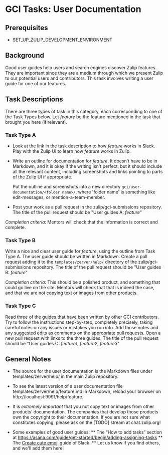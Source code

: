 # GCI Tasks: User Documentation

## Prerequisites

* SET_UP_ZULIP_DEVELOPMENT_ENVIRONMENT

## Background

Good user guides help users and search engines discover Zulip features. They
are important since they are a medium through which we present Zulip to our
potential users and contributors. This task involves writing a user
guide for one of our features.

## Task Descriptions

There are three types of task in this category, each corresponding to one of
the Task Types below. Let *feature* be the feature mentioned in the task
that brought you here (if relevant).

### Task Type A

* Look at the link in the task description to how *feature* works in
  Slack. Play with the Zulip UI to learn how *feature* works in Zulip.
* Write an outline for documentation for *feature*. It doesn't have to be
  in Markdown, and it is okay if the writing isn't perfect, but it should
  include all the relevant content, including screenshots and links pointing
  to parts of the Zulip UI if appropriate.

  Put the outline and screenshots into a new directory
  `gci/user-documentation/<folder name>/`, where 'folder name' is something
  like edit-messages, or mention-a-team-member.
* Post your work as a pull request in the zulip/gci-submissions
  repository. The title of the pull request should be "User guides A: *feature*"

*Completion criteria*: Mentors will check that the information is correct and complete.

### Task Type B

Write a nice and clear user guide for *feature*, using the outline from Task
Type A. The user guide should be written in Markdown. Create a pull request
adding it to the `templates/zerver/help/` directory of the zulip/gci-submissions
repository. The title of the pull request should be "User guides B: *feature*"

*Completion criteria*: This should be a polished product, and something that
could go live on the site. Mentors will check that that is indeed the case,
and that we are not copying text or images from other products.

### Task Type C

Read three of the guides that have been written by other GCI contributors.
Try to follow the instructions step-by-step, completely precisely, taking
careful notes on any issues or mistakes you run into.  Add those notes and
any suggested edits as comments on the appropriate pull requests. Open a new
pull request with links to the three guides.
The title of the pull request should be "User guides C: *feature1*, *feature2*, *feature3*"

## General Notes

* The source for the user documentation is the Markdown files under
templates/zerver/help/ in the main Zulip repository.

* To see the latest version of a user documentation file
templates/zerver/help/feature.md in Markdown, reload your browser on
http://localhost:9991/help/feature.

* It is *extremely important* that you not copy text or images from other
products’ documentation. The companies that develop those products own the
copyright to their documentation. If you are not sure what constitutes
copying, please ask on the [TODO] stream at chat.zulip.org!

* Some examples of good user guides:
** The “How to add tasks” section at https://asana.com/guide/get-started/begin/adding-assigning-tasks
** The [Create cute emoji](https://get.slack.help/hc/en-us/articles/206870177-Create-custom-emoji) guide of Slack.
** Let us know if you find others, and we'll add them here!
